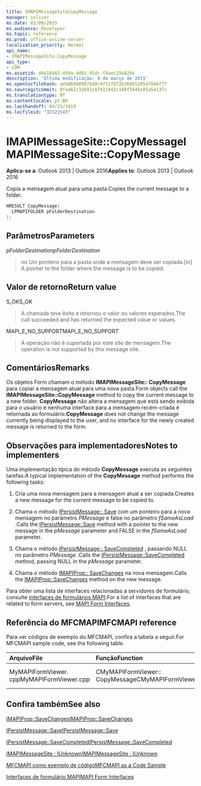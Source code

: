 ```yaml
---
title: IMAPIMessageSiteCopyMessage
manager: soliver
ms.date: 03/09/2015
ms.audience: Developer
ms.topic: reference
ms.prod: office-online-server
localization_priority: Normal
api_name:
- IMAPIMessageSite.CopyMessage
api_type:
- COM
ms.assetid: d4e18483-409a-4d81-91dc-f4aec29a82bb
description: 'Última modificação: 9 de março de 2015'
ms.openlocfilehash: aeb8b090997bd0c4f51f872b36d6520547846f7f
ms.sourcegitcommit: 8fe462c32b91c87911942c188f3445e85a54137c
ms.translationtype: MT
ms.contentlocale: pt-BR
ms.lasthandoff: 04/23/2019
ms.locfileid: "32321543"
---
```

# <a name="imapimessagesitecopymessage"></a><span data-ttu-id="fcfd5-103">IMAPIMessageSite::CopyMessage</span><span class="sxs-lookup"><span data-stu-id="fcfd5-103">IMAPIMessageSite::CopyMessage</span></span>

  
  
<span data-ttu-id="fcfd5-104">**Aplica-se a**: Outlook 2013 | Outlook 2016</span><span class="sxs-lookup"><span data-stu-id="fcfd5-104">**Applies to**: Outlook 2013 | Outlook 2016</span></span> 
  
<span data-ttu-id="fcfd5-105">Copia a mensagem atual para uma pasta.</span><span class="sxs-lookup"><span data-stu-id="fcfd5-105">Copies the current message to a folder.</span></span>
  
```cpp
HRESULT CopyMessage(
  LPMAPIFOLDER pFolderDestination
);
```

## <a name="parameters"></a><span data-ttu-id="fcfd5-106">Parâmetros</span><span class="sxs-lookup"><span data-stu-id="fcfd5-106">Parameters</span></span>

 <span data-ttu-id="fcfd5-107">_pFolderDestination_</span><span class="sxs-lookup"><span data-stu-id="fcfd5-107">_pFolderDestination_</span></span>
  
> <span data-ttu-id="fcfd5-108">no Um ponteiro para a pasta onde a mensagem deve ser copiada.</span><span class="sxs-lookup"><span data-stu-id="fcfd5-108">[in] A pointer to the folder where the message is to be copied.</span></span>
    
## <a name="return-value"></a><span data-ttu-id="fcfd5-109">Valor de retorno</span><span class="sxs-lookup"><span data-stu-id="fcfd5-109">Return value</span></span>

<span data-ttu-id="fcfd5-110">S_OK</span><span class="sxs-lookup"><span data-stu-id="fcfd5-110">S_OK</span></span> 
  
> <span data-ttu-id="fcfd5-111">A chamada teve êxito e retornou o valor ou valores esperados.</span><span class="sxs-lookup"><span data-stu-id="fcfd5-111">The call succeeded and has returned the expected value or values.</span></span>
    
<span data-ttu-id="fcfd5-112">MAPI_E_NO_SUPPORT</span><span class="sxs-lookup"><span data-stu-id="fcfd5-112">MAPI_E_NO_SUPPORT</span></span> 
  
> <span data-ttu-id="fcfd5-113">A operação não é suportada por este site de mensagem.</span><span class="sxs-lookup"><span data-stu-id="fcfd5-113">The operation is not supported by this message site.</span></span>
    
## <a name="remarks"></a><span data-ttu-id="fcfd5-114">Comentários</span><span class="sxs-lookup"><span data-stu-id="fcfd5-114">Remarks</span></span>

<span data-ttu-id="fcfd5-115">Os objetos Form chamam o método **IMAPIMessageSite:: CopyMessage** para copiar a mensagem atual para uma nova pasta.</span><span class="sxs-lookup"><span data-stu-id="fcfd5-115">Form objects call the **IMAPIMessageSite::CopyMessage** method to copy the current message to a new folder.</span></span> <span data-ttu-id="fcfd5-116">**CopyMessage** não altera a mensagem que está sendo exibida para o usuário e nenhuma interface para a mensagem recém-criada é retornada ao formulário.</span><span class="sxs-lookup"><span data-stu-id="fcfd5-116">**CopyMessage** does not change the message currently being displayed to the user, and no interface for the newly created message is returned to the form.</span></span> 
  
## <a name="notes-to-implementers"></a><span data-ttu-id="fcfd5-117">Observações para implementadores</span><span class="sxs-lookup"><span data-stu-id="fcfd5-117">Notes to implementers</span></span>

<span data-ttu-id="fcfd5-118">Uma implementação típica do método **CopyMessage** executa as seguintes tarefas:</span><span class="sxs-lookup"><span data-stu-id="fcfd5-118">A typical implementation of the **CopyMessage** method performs the following tasks:</span></span> 
  
1. <span data-ttu-id="fcfd5-119">Cria uma nova mensagem para a mensagem atual a ser copiada.</span><span class="sxs-lookup"><span data-stu-id="fcfd5-119">Creates a new message for the current message to be copied to.</span></span>
    
2. <span data-ttu-id="fcfd5-120">Chama o método [IPersistMessage:: Save](ipersistmessage-save.md) com um ponteiro para a nova mensagem no parâmetro _PMessage_ e false no parâmetro _fSameAsLoad_ .</span><span class="sxs-lookup"><span data-stu-id="fcfd5-120">Calls the [IPersistMessage::Save](ipersistmessage-save.md) method with a pointer to the new message in the  _pMessage_ parameter and FALSE in the  _fSameAsLoad_ parameter.</span></span> 
    
3. <span data-ttu-id="fcfd5-121">Chama o método [IPersistMessage:: SaveCompleted](ipersistmessage-savecompleted.md) , passando NULL no parâmetro _PMessage_ .</span><span class="sxs-lookup"><span data-stu-id="fcfd5-121">Calls the [IPersistMessage::SaveCompleted](ipersistmessage-savecompleted.md) method, passing NULL in the  _pMessage_ parameter.</span></span> 
    
4. <span data-ttu-id="fcfd5-122">Chama o método [IMAPIProp:: SaveChanges](imapiprop-savechanges.md) na nova mensagem.</span><span class="sxs-lookup"><span data-stu-id="fcfd5-122">Calls the [IMAPIProp::SaveChanges](imapiprop-savechanges.md) method on the new message.</span></span> 
    
<span data-ttu-id="fcfd5-123">Para obter uma lista de interfaces relacionadas a servidores de formulário, consulte [interfaces de formulários MAPI](mapi-form-interfaces.md).</span><span class="sxs-lookup"><span data-stu-id="fcfd5-123">For a list of interfaces that are related to form servers, see [MAPI Form Interfaces](mapi-form-interfaces.md).</span></span>
  
## <a name="mfcmapi-reference"></a><span data-ttu-id="fcfd5-124">Referência do MFCMAPI</span><span class="sxs-lookup"><span data-stu-id="fcfd5-124">MFCMAPI reference</span></span>

<span data-ttu-id="fcfd5-125">Para ver códigos de exemplo do MFCMAPI, confira a tabela a seguir.</span><span class="sxs-lookup"><span data-stu-id="fcfd5-125">For MFCMAPI sample code, see the following table.</span></span>
  
|<span data-ttu-id="fcfd5-126">**Arquivo**</span><span class="sxs-lookup"><span data-stu-id="fcfd5-126">**File**</span></span>|<span data-ttu-id="fcfd5-127">**Função**</span><span class="sxs-lookup"><span data-stu-id="fcfd5-127">**Function**</span></span>|<span data-ttu-id="fcfd5-128">**Comentário**</span><span class="sxs-lookup"><span data-stu-id="fcfd5-128">**Comment**</span></span>|
|:-----|:-----|:-----|
|<span data-ttu-id="fcfd5-129">MyMAPIFormViewer. cpp</span><span class="sxs-lookup"><span data-stu-id="fcfd5-129">MyMAPIFormViewer.cpp</span></span>  <br/> |<span data-ttu-id="fcfd5-130">CMyMAPIFormViewer:: CopyMessage</span><span class="sxs-lookup"><span data-stu-id="fcfd5-130">CMyMAPIFormViewer::CopyMessage</span></span>  <br/> |<span data-ttu-id="fcfd5-131">Não implementado.</span><span class="sxs-lookup"><span data-stu-id="fcfd5-131">Not implemented.</span></span>  <br/> |
   
## <a name="see-also"></a><span data-ttu-id="fcfd5-132">Confira também</span><span class="sxs-lookup"><span data-stu-id="fcfd5-132">See also</span></span>



[<span data-ttu-id="fcfd5-133">IMAPIProp::SaveChanges</span><span class="sxs-lookup"><span data-stu-id="fcfd5-133">IMAPIProp::SaveChanges</span></span>](imapiprop-savechanges.md)
  
[<span data-ttu-id="fcfd5-134">IPersistMessage::Save</span><span class="sxs-lookup"><span data-stu-id="fcfd5-134">IPersistMessage::Save</span></span>](ipersistmessage-save.md)
  
[<span data-ttu-id="fcfd5-135">IPersistMessage::SaveCompleted</span><span class="sxs-lookup"><span data-stu-id="fcfd5-135">IPersistMessage::SaveCompleted</span></span>](ipersistmessage-savecompleted.md)
  
[<span data-ttu-id="fcfd5-136">IMAPIMessageSite : IUnknown</span><span class="sxs-lookup"><span data-stu-id="fcfd5-136">IMAPIMessageSite : IUnknown</span></span>](imapimessagesiteiunknown.md)


[<span data-ttu-id="fcfd5-137">MFCMAPI como exemplo de código</span><span class="sxs-lookup"><span data-stu-id="fcfd5-137">MFCMAPI as a Code Sample</span></span>](mfcmapi-as-a-code-sample.md)
  
[<span data-ttu-id="fcfd5-138">Interfaces de formulário MAPI</span><span class="sxs-lookup"><span data-stu-id="fcfd5-138">MAPI Form Interfaces</span></span>](mapi-form-interfaces.md)

